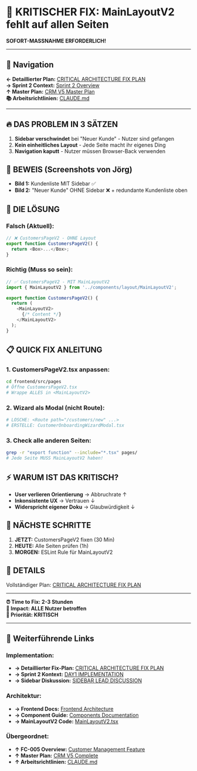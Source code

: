 # 🚨 KRITISCHER FIX: MainLayoutV2 fehlt auf allen Seiten

**SOFORT-MASSNAHME ERFORDERLICH!**

---

## 📍 Navigation
**← Detaillierter Plan:** [CRITICAL ARCHITECTURE FIX PLAN](/Users/joergstreeck/freshplan-sales-tool/docs/features/FC-005-CUSTOMER-MANAGEMENT/sprint2/CRITICAL_ARCHITECTURE_FIX_PLAN.md)  
**→ Sprint 2 Context:** [Sprint 2 Overview](/Users/joergstreeck/freshplan-sales-tool/docs/features/FC-005-CUSTOMER-MANAGEMENT/sprint2/README.md)  
**↑ Master Plan:** [CRM V5 Master Plan](/Users/joergstreeck/freshplan-sales-tool/docs/CRM_COMPLETE_MASTER_PLAN_V5.md)  
**📚 Arbeitsrichtlinien:** [CLAUDE.md](/Users/joergstreeck/freshplan-sales-tool/CLAUDE.md)

---

## 🔥 DAS PROBLEM IN 3 SÄTZEN

1. **Sidebar verschwindet** bei "Neuer Kunde" - Nutzer sind gefangen
2. **Kein einheitliches Layout** - Jede Seite macht ihr eigenes Ding  
3. **Navigation kaputt** - Nutzer müssen Browser-Back verwenden

## 📸 BEWEIS (Screenshots von Jörg)

- **Bild 1:** Kundenliste MIT Sidebar ✅
- **Bild 2:** "Neuer Kunde" OHNE Sidebar ❌ + redundante Kundenliste oben

## 🎯 DIE LÖSUNG

### Falsch (Aktuell):
```typescript
// ❌ CustomersPageV2 - OHNE Layout
export function CustomersPageV2() {
  return <Box>...</Box>;
}
```

### Richtig (Muss so sein):
```typescript
// ✅ CustomersPageV2 - MIT MainLayoutV2
import { MainLayoutV2 } from '../components/layout/MainLayoutV2';

export function CustomersPageV2() {
  return (
    <MainLayoutV2>
      {/* Content */}
    </MainLayoutV2>
  );
}
```

## 📋 QUICK FIX ANLEITUNG

### 1. CustomersPageV2.tsx anpassen:
```bash
cd frontend/src/pages
# Öffne CustomersPageV2.tsx
# Wrappe ALLES in <MainLayoutV2>
```

### 2. Wizard als Modal (nicht Route):
```bash
# LÖSCHE: <Route path="/customers/new" ...>
# ERSTELLE: CustomerOnboardingWizardModal.tsx
```

### 3. Check alle anderen Seiten:
```bash
grep -r "export function" --include="*.tsx" pages/
# Jede Seite MUSS MainLayoutV2 haben!
```

## ⚡ WARUM IST DAS KRITISCH?

- **User verlieren Orientierung** → Abbruchrate ↑
- **Inkonsistente UX** → Vertrauen ↓  
- **Widerspricht eigener Doku** → Glaubwürdigkeit ↓

## 🚀 NÄCHSTE SCHRITTE

1. **JETZT:** CustomersPageV2 fixen (30 Min)
2. **HEUTE:** Alle Seiten prüfen (1h)
3. **MORGEN:** ESLint Rule für MainLayoutV2

## 📖 DETAILS

Vollständiger Plan: [CRITICAL ARCHITECTURE FIX PLAN](/Users/joergstreeck/freshplan-sales-tool/docs/features/FC-005-CUSTOMER-MANAGEMENT/sprint2/CRITICAL_ARCHITECTURE_FIX_PLAN.md)

---

**⏰ Time to Fix: 2-3 Stunden**  
**🎯 Impact: ALLE Nutzer betroffen**  
**🔴 Priorität: KRITISCH**

---

## 🔗 Weiterführende Links

### Implementation:
- **→ Detaillierter Fix-Plan:** [CRITICAL ARCHITECTURE FIX PLAN](/Users/joergstreeck/freshplan-sales-tool/docs/features/FC-005-CUSTOMER-MANAGEMENT/sprint2/CRITICAL_ARCHITECTURE_FIX_PLAN.md)
- **→ Sprint 2 Kontext:** [DAY1 IMPLEMENTATION](/Users/joergstreeck/freshplan-sales-tool/docs/features/FC-005-CUSTOMER-MANAGEMENT/sprint2/DAY1_IMPLEMENTATION.md)
- **→ Sidebar Diskussion:** [SIDEBAR LEAD DISCUSSION](/Users/joergstreeck/freshplan-sales-tool/docs/features/FC-005-CUSTOMER-MANAGEMENT/sprint2/SIDEBAR_LEAD_DISCUSSION.md)

### Architektur:
- **→ Frontend Docs:** [Frontend Architecture](/Users/joergstreeck/freshplan-sales-tool/docs/features/FC-005-CUSTOMER-MANAGEMENT/03-FRONTEND/README.md)
- **→ Component Guide:** [Components Documentation](/Users/joergstreeck/freshplan-sales-tool/docs/features/FC-005-CUSTOMER-MANAGEMENT/03-FRONTEND/01-components.md)
- **→ MainLayoutV2 Code:** [MainLayoutV2.tsx](/Users/joergstreeck/freshplan-sales-tool/frontend/src/components/layout/MainLayoutV2.tsx)

### Übergeordnet:
- **↑ FC-005 Overview:** [Customer Management Feature](/Users/joergstreeck/freshplan-sales-tool/docs/features/FC-005-CUSTOMER-MANAGEMENT/README.md)
- **↑ Master Plan:** [CRM V5 Complete](/Users/joergstreeck/freshplan-sales-tool/docs/CRM_COMPLETE_MASTER_PLAN_V5.md)
- **↑ Arbeitsrichtlinien:** [CLAUDE.md](/Users/joergstreeck/freshplan-sales-tool/CLAUDE.md)